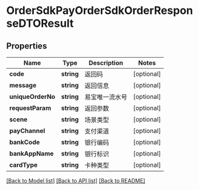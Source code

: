 # OrderSdkPayOrderSdkOrderResponseDTOResult

## Properties
Name | Type | Description | Notes
------------ | ------------- | ------------- | -------------
**code** | **string** | 返回码 | [optional] 
**message** | **string** | 返回信息 | [optional] 
**uniqueOrderNo** | **string** | 易宝唯一流水号 | [optional] 
**requestParam** | **string** | 返回参数 | [optional] 
**scene** | **string** | 场景类型 | [optional] 
**payChannel** | **string** | 支付渠道 | [optional] 
**bankCode** | **string** | 银行编码 | [optional] 
**bankAppName** | **string** | 银行标识 | [optional] 
**cardType** | **string** | 卡种类型 | [optional] 

[[Back to Model list]](../README.md#documentation-for-models) [[Back to API list]](../README.md#documentation-for-api-endpoints) [[Back to README]](../README.md)


